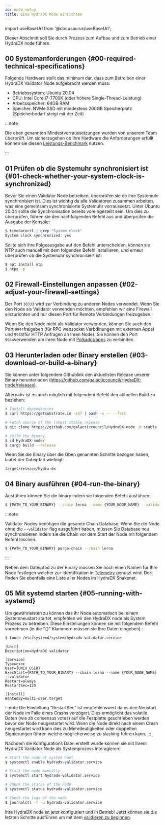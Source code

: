 ```yaml
---
id: node_setup
title: Eine HydraDX Node einrichten
---
```


import useBaseUrl from '@docusaurus/useBaseUrl';

Dieser Abschnitt soll Sie durch Prozess zum Aufbau und zum Betrieb einer HydraDX node führen.

## 00 Systemanforderungen {#00-required-technical-specifications}

Folgende Hardware stellt das minimum dar, dass zum Betreiben einer HydraDX Validator Node aufgebracht werden muss:


* Betriebssystem: Ubuntu 20.04
* CPU: Intel Core i7-7700K (oder höhere Single-Thread-Leistung)
* Arbeitsspeicher: 64GB RAM
* Speicher: NVMe SSD mit mindestens 200GB Speicherplatz (Speicherbedarf steigt mit der Zeit)

:::note

Die oben genannten Mindestvorraussetzungen wurden von unserem Team überprüft. Um sicherzugehen ob Ihre Hardware die Anforderungen erfüllt können sie diesen [Leistungs-Benchmark](/performance_benchmark) nutzen.

:::


## 01 Prüfen ob die Systemuhr synchronisiert ist {#01-check-whether-your-system-clock-is-synchronized}

Bevor Sie einen Validator Node betreiben, überprüfen sie ob ihre Systemuhr synchronisiert ist. Dies ist wichtig da alle Validatoren zusammen arbeiten, was eine gemeinsam synchronisierte Systemuhr vorraussetzt. Unter Ubuntu 20.04 sollte die Synchronisation bereits voreingestellt sein. Um dies zu überprüfen, führen sie den nachfolgenden Befehl aus und überprüfen die Ausgabe der Konsole:

```bash
$ timedatectl | grep "System clock"
System clock synchronized: yes
```

Sollte sich ihre Folgeausgabe auf den Befehl unterscheiden, können sie NTP auch manuell mit dem folgenden Befehl installieren, und erneut überprüfen ob die Systemuhr synchronisiert ist:

```bash
$ apt install ntp
$ ntpq -p
```

## 02 Firewall-Einstellungen anpassen {#02-adjust-your-firewall-settings}
Der Port `30333` wird zur Verbindung zu anderen Nodes verwendet. Wenn Sie den Node als Validator verwenden möchten, empfehlen wir eine Firewall einzurichten und nur diesen Port für Remote Verbindungen freizugeben.

Wenn Sie den Node nicht als Validator verwenden, können Sie auch den Port `9944`freigeben (für RPC websocket Verbdinungen mit externen Apps) und `9933`(für HTTP Anfragen an Ihren Node). Sie können den Port `9944`verwenden um ihren Node mit [Polkadot/apps](/polkadotjs_apps_local) zu verbinden. 
 
## 03 Herunterladen oder Binary erstellen {#03-download-or-build-a-binary}
Sie können unter folgendem Githublink den aktuellsten Release unserer Binary herunterladen (https://github.com/galacticcouncil/HydraDX-node/releases).

Alternativ ist es auch möglich mit folgendem Befehl den aktuellen Build zu beziehen:

```bash
# Install dependencies
$ curl https://getsubstrate.io -sSf | bash -s -- --fast

# Fetch source of the latest stable release
$ git clone https://github.com/galacticcouncil/HydraDX-node -b stable

# Build the binary
$ cd HydraDX-node/
$ cargo build --release
```

Wenn Sie die Binary über die Oben genannten Schritte bezogen haben, lautet der Dateipfad wiefolgt:
```
target/release/hydra-dx
```

## 04 Binary ausführen {#04-run-the-binary}
Ausführen können Sie die binary indem sie folgenden Befehl ausführen:

```bash
$ {PATH_TO_YOUR_BINARY} --chain lerna --name {YOUR_NODE_NAME} --validator
```

:::note

Validator Nodes benötigen die gesamte Chain Database. Wenn Sie die Node ohne die  `--validator` flag ausgeführt haben, müssen Sie Database neu synchronisieren indem sie die Chain vor dem Start der Node mit folgendem Befehl löschen.

```bash
$ {PATH_TO_YOUR_BINARY} purge-chain --chain lerna
```

:::

Neben dem Dateipfad zu der Binary müssen Sie noch einen Namen für Ihre Node festlegen welcher zur Identifikation in [Telemetry](https://telemetry.hydradx.io/#/HydraDX%20Snakenet%20Gen2) genutzt wird. Dort finden Sie ebenfalls eine Liste aller Nodes im HydraDX Snakenet.

## 05 Mit systemd starten {#05-running-with-systemd}
Um gewährleisten zu können das ihr Node automatisch bei einem Systemneustart startet, empfehlen wir den HydraDX node als System Prozess zu betreiben. Diese Einstellungen können sie mit folgendem Befehl vornehmen (in die "{}" Klammern müssen sie Ihre Daten eingeben) :


```bash
$ touch /etc/systemd/system/hydradx-validator.service
```

```
[Unit]
Description=HydraDX validator

[Service]
Type=exec
User={UNIX_USER}
ExecStart={PATH_TO_YOUR_BINARY} --chain lerna --name {YOUR_NODE_NAME} --validator
Restart=always
RestartSec=120

[Install]
WantedBy=multi-user.target
```

:::note
Die Einstellung "RestartSec" ist empfehlenswert da es den Neustart der Node im Falle eines Crashs verzögert. Dies ermöglicht das volatile Daten (wie zb consensus votes) auf die Festplatte geschrieben werden bevor der Node neugestartet wird. Wenn die Node direkt nach einem Crash neugestartet wird kann dies zu Mehrdeutigkeiten oder doppelten Signierungen führen welche möglicherweise zu slashing führen kann.
:::

Nachdem die Konfigurations Datei erstellt wurde können sie mit Ihrem HydraDX Validator Node als Systemprozess interagieren:

```bash
# Start the node at system boot
$ systemctl enable hydradx-validator.service

# Start the node manually
$ systemctl start hydradx-validator.service

# Check the status of the node
$ systemctl status hydradx-validator.service

# Check the logs of the node
$ journalctl -f -u hydradx-validator.service
```

Ihre HydraDX node ist jetzt konfiguriert und in Betrieb!
Jetzt können sie die letzten Schritte ausführen um mit dem [validieren zu beginnen](/start_validating).
